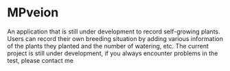 # MPveion
An application that is still under development to record self-growing plants. Users can record their own breeding situation by adding various information of the plants they planted and the number of watering, etc. The current project is still under development, if you always encounter problems in the test, please contact me
